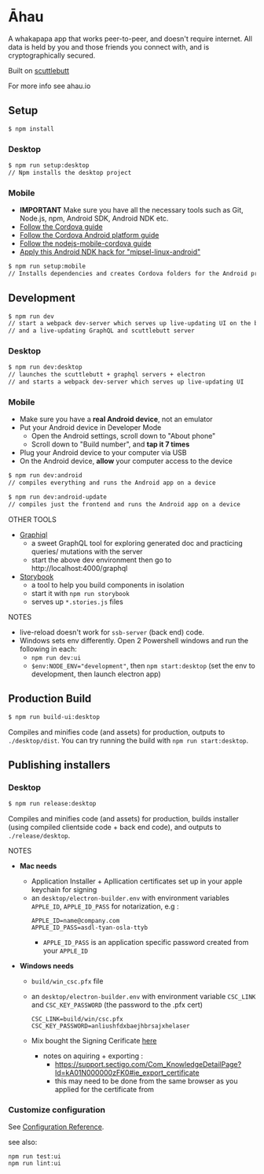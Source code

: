# Āhau 

A whakapapa app that works peer-to-peer, and doesn't require internet.
All data is held by you and those friends you connect with, and is cryptographically secured.

Built on [scuttlebutt](www.scuttlebutt.nz)

For more info see ahau.io

## Setup

```bash
$ npm install
```

### Desktop

```bash
$ npm run setup:desktop
// Npm installs the desktop project
```

### Mobile

- **IMPORTANT** Make sure you have all the necessary tools such as Git, Node.js, npm, Android SDK, Android NDK etc.
- [Follow the Cordova guide](https://cordova.apache.org/docs/en/9.x/guide/cli/index.html#installing-the-cordova-cli)
- [Follow the Cordova Android platform guide](https://cordova.apache.org/docs/en/9.x/guide/platforms/android/index.html#requirements-and-support)
- [Follow the nodejs-mobile-cordova guide](https://github.com/JaneaSystems/nodejs-mobile-cordova)
- [Apply this Android NDK hack for "mipsel-linux-android"](https://github.com/JaneaSystems/nodejs-mobile-cordova#android)


```bash
$ npm run setup:mobile
// Installs dependencies and creates Cordova folders for the Android project
```

## Development

```bash
$ npm run dev
// start a webpack dev-server which serves up live-updating UI on the browser
// and a live-updating GraphQL and scuttlebutt server
```

### Desktop

```bash
$ npm run dev:desktop
// launches the scuttlebutt + graphql servers + electron
// and starts a webpack dev-server which serves up live-updating UI
```

### Mobile

- Make sure you have a **real Android device**, not an emulator
- Put your Android device in Developer Mode
  - Open the Android settings, scroll down to "About phone"
  - Scroll down to "Build number", and **tap it 7 times**
- Plug your Android device to your computer via USB
- On the Android device, **allow** your computer access to the device

```bash
$ npm run dev:android
// compiles everything and runs the Android app on a device
```

```bash
$ npm run dev:android-update
// compiles just the frontend and runs the Android app on a device
```

OTHER TOOLS
- [Graphiql](https://github.com/graphql/graphiql)
  - a sweet GraphQL tool for exploring generated doc and practicing queries/ mutations with the server
  - start the above dev environment then go to http://localhost:4000/graphql
- [Storybook](https://storybook.js.org/)
  - a tool to help you build components in isolation
  - start it with `npm run storybook`
  - serves up `*.stories.js` files

NOTES
- live-reload doesn't work for `ssb-server` (back end) code.
- Windows sets env differently. Open 2 Powershell windows and run the following in each:
  - `npm run dev:ui`
  - `$env:NODE_ENV="development"`, then `npm start:desktop` (set the env to development, then launch electron app)

## Production Build

```bash
$ npm run build-ui:desktop
```

Compiles and minifies code (and assets) for production, outputs to `./desktop/dist`.
You can try running the build with `npm run start:desktop`.


## Publishing installers

### Desktop

```bash
$ npm run release:desktop
```

Compiles and minifies code (and assets) for production, builds installer (using compiled clientside code + back end code), and outputs to `./release/desktop`.

NOTES
- **Mac needs**
  - Application Installer + Apllication certificates set up in your apple keychain for signing
  - an `desktop/electron-builder.env` with environment variables `APPLE_ID`, `APPLE_ID_PASS` for notarization, e.g :
     ```
     APPLE_ID=name@company.com
     APPLE_ID_PASS=asdl-tyan-osla-ttyb
     ```
    - `APPLE_ID_PASS` is an application specific password created from your `APPLE_ID`

- **Windows needs**
  - `build/win_csc.pfx` file
  - an `desktop/electron-builder.env` with environment variable `CSC_LINK` and `CSC_KEY_PASSWORD` (the password to the .pfx cert)
    ```
    CSC_LINK=build/win/csc.pfx
    CSC_KEY_PASSWORD=anliushfdxbaejhbrsajxhelaser
    ```

  - Mix bought the Signing Cerificate [here](https://docs.microsoft.com/en-us/windows-hardware/drivers/dashboard/get-a-code-signing-certificate?redirectedfrom=MSDN)
    - notes on aquiring + exporting :  
      - https://support.sectigo.com/Com_KnowledgeDetailPage?Id=kA01N000000zFK0#ie_export_certificate
      - this may need to be done from the same browser as you applied for the certificate from


### Customize configuration
See [Configuration Reference](https://cli.vuejs.org/config/).

see also:

```
npm run test:ui
npm run lint:ui
```
